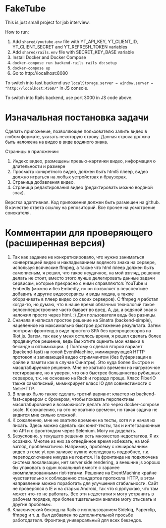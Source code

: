 # FakeTube

This is just small project for job interview.

How to run:

1. Add `shared/youtube.env` file with YT_API_KEY, YT_CLIENT_ID, YT_CLIENT_SECRET and YT_REFRESH_TOKEN variables
2. Add `shared/rails.env` file with SECRET_KEY_BASE variable
3. Install Docker and Docker Compose
4. `docker-compose run backend-rails rails db:setup`
5. `docker-compose up`
6. Go to http://localhost:8080

To switch into fast backend use `localStorage.server = window.server = "http://localhost:4568/"` in JS console.

To switch into Rails backend, use port 3000 in JS code above.

# Изначальная постановка задачи

Сделать приложение, позволяющее пользователю залить видео в любом формате, указать некоторую строку.
Данная строка должна быть наложена на видео в виде водяного знака.

Страницы в приложении:

1. Индекс видео, размещены превью-картинки видео, информация о длительности и размере
2. Просмотр конкретного видео, должен быть html5 плеер, видео должно играться на любых устройствах и браузерах.
3. Страница добавления видео.
4. Страница редактирования видео (редактировать можно водяной знак).

Верстка адаптивная.
Код приложения должен быть размещен на github.
В качестве ответа ссылку на репозиторий.
Все прочее на усмотрение соискателя.

# Комментарии для проверяющего (расширенная версия)

1. Так как задание не конкретизировало, что нужно заниматься конвертацией видео и накладыванием водяного знака на сервере, используя всяческие ffmpeg, а также что html плеер должен быть самописным, я решил, что такое неудачное, на мой взгляд, решение делать не стоит, вместо этого лучше делегировать данные задачи сервисам, которые прекрасно с ними справляются: YouTube и Embedly (можно и без Embedly, но он позволяет в перспективе добавить и другие видеосервисы и виды медиа, а также оборачивать в плеер видео со своих серверов). С ffmpeg я работал когда-то, но думаю, что в наше время облачных технологий такое велосипедостроение часто бывает во вред. А, да, а водяной знак я наложил просто через html. :) Для пользователя ведь без разницы.
2. Сначала я написал простое решение на Sinatra (backend-simple), нацеленное на максимально быстрое достижение результата. Затем построил фронтенд в виде простого SPA без препроцессоров на Riot.js. Затем, так как у меня осталось время, я решил сделать более продвинутое решение, ведь Вы хотите оценить мои навыки в бекэнде и оптимизации. :) Поэтому я сделал второй вариант (backend-fast) на голой EventMachine, мимикрирующей HTTP протокол и заливающей видео стриммингом (без буферизации в файле и памяти как в случае Синатры). Это куда более быстрое и масштабируемое решение. Мне не хватило времени на нагрузочное тестирование, но я уверен, что оно быстрее большинства рубишных серверов, т.к. не основано на Rack и гораздо проще. Класс FiberIO также самописный, мимикрирует класс IO для совместимости с Net::HTTP.
3. В планах было также сделать третий вариант: кластер из backend-fast-сервером с брокером, чтобы показать перспективы масштабирования и возможности делать это через docker-compose scale. К сожалению, на это не хватило времени, но такая задача не видится мне сильно сложной.
4. К сожалению, мне не хватило времени на тесты, хотя я и начал их писать. Здесь можно сделать как юнит-тесты, так и интеграционные по API и с фронтэндом через Selenium. Могу их доделать.
5. Безусловно, у текущего решения есть множество недостатков. Я их осознаю. Многие из них за отведённое время избежать, на мой взгляд, проблематично. Например, проблему с кешированием видео в геме yt при заливке нужно исследовать подробнее, т.к. переподключение никуда не годится. На фронтэнде не подключена система локализации, нет server side rendering, а внешние js хорошо бы упаковать в один локальный вместе с заранее скомпилированными riot-тегами. Решение на EventMachine крайне чувствительно к соблюдению стандартов протокола HTTP, в этом направлении можно поработать для улучшения стабильности. Сайт не проверялся в IE и на старых Android, так что я допускаю, что там может что-то не работать. Все эти недостатки я могу устранить в рабочем порядке, при более тщательном анализе могу отыскать и другие проблемы.
6. Классический бекэнд на Rails с использованием Sidekiq, Paperclip, ffmpeg и т. д. был добавлен по дополнительной просьбе работодателя. Фронтэнд универсальный для всех бекэндов.